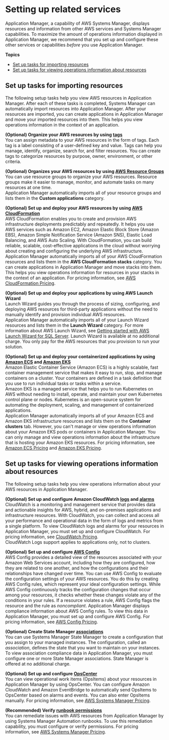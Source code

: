 # Setting up related services<a name="application-manager-getting-started-related-services"></a>

Application Manager, a capability of AWS Systems Manager, displays resources and information from other AWS services and Systems Manager capabilities\. To maximize the amount of operations information displayed in Application Manager, we recommend that you set up and configure these other services or capabilities *before* you use Application Manager\.

**Topics**
+ [Set up tasks for importing resources](#application-manager-getting-started-related-services-resources)
+ [Set up tasks for viewing operations information about resources](#application-manager-getting-started-related-services-information)

## Set up tasks for importing resources<a name="application-manager-getting-started-related-services-resources"></a>

The following setup tasks help you view AWS resources in Application Manager\. After each of these tasks is completed, Systems Manager can automatically import resources into Application Manager\. After your resources are imported, you can create applications in Application Manager and move your imported resources into them\. This helps you view operations information in the context of an application\.

**\(Optional\) Organize your AWS resources by using [tags](https://docs.aws.amazon.com/systems-manager/latest/userguide/tagging-resources.html)**  
You can assign metadata to your AWS resources in the form of tags\. Each tag is a label consisting of a user\-defined key and value\. Tags can help you manage, identify, organize, search for, and filter resources\. You can create tags to categorize resources by purpose, owner, environment, or other criteria\.

**\(Optional\) Organizes your AWS resources by using [AWS Resource Groups](https://docs.aws.amazon.com/ARG/latest/userguide/welcome.html)**  
You can use resource groups to organize your AWS resources\. Resource groups make it easier to manage, monitor, and automate tasks on many resources at one time\.  
Application Manager automatically imports all of your resource groups and lists them in the **Custom applications** category\.

**\(Optional\) Set up and deploy your AWS resources by using [AWS CloudFormation](https://docs.aws.amazon.com/AWSCloudFormation/latest/UserGuide/Welcome.html)**  
AWS CloudFormation enables you to create and provision AWS infrastructure deployments predictably and repeatedly\. It helps you use AWS services such as Amazon EC2, Amazon Elastic Block Store \(Amazon EBS\), Amazon Simple Notification Service \(Amazon SNS\), Elastic Load Balancing, and AWS Auto Scaling\. With CloudFormation, you can build reliable, scalable, cost\-effective applications in the cloud without worrying about creating and configuring the underlying AWS infrastructure\.   
Application Manager automatically imports all of your AWS CloudFormation resources and lists them in the **AWS CloudFormation stacks** category\. You can create applications in Application Manager and move stacks into them\. This helps you view operations information for resources in your stacks in the context of an application\. For pricing information, see [AWS CloudFormation Pricing](https://aws.amazon.com/cloudformation/pricing/)\.

**\(Optional\) Set up and deploy your applications by using AWS Launch Wizard**  
Launch Wizard guides you through the process of sizing, configuring, and deploying AWS resources for third\-party applications without the need to manually identify and provision individual AWS resources\.  
Application Manager automatically imports all of your Launch Wizard resources and lists them in the **Launch Wizard** category\. For more information about AWS Launch Wizard, see [Getting started with AWS Launch Wizard for SQL Server](https://docs.aws.amazon.com/launchwizard/latest/userguide/launch-wizard-getting-started.html)\. Launch Wizard is available at no additional charge\. You only pay for the AWS resources that you provision to run your solution\.

**\(Optional\) Set up and deploy your containerized applications by using [Amazon ECS](https://docs.aws.amazon.com/AmazonECS/latest/developerguide/) and [Amazon EKS](https://docs.aws.amazon.com/eks/latest/userguide/what-is-eks.html)**  
Amazon Elastic Container Service \(Amazon ECS\) is a highly scalable, fast container management service that makes it easy to run, stop, and manage containers on a cluster\. Your containers are defined in a task definition that you use to run individual tasks or tasks within a service\.   
Amazon EKS is a managed service that helps you to run Kubernetes on AWS without needing to install, operate, and maintain your own Kubernetes control plane or nodes\. Kubernetes is an open\-source system for automating the deployment, scaling, and management of containerized applications\.   
Application Manager automatically imports all of your Amazon ECS and Amazon EKS infrastructure resources and lists them on the **Container clusters** tab\. However, you can't manage or view operations information about your Amazon EKS pods or containers in Application Manager\. You can only manage and view operations information about the infrastructure that is hosting your Amazon EKS resources\. For pricing information, see [Amazon ECS Pricing](https://aws.amazon.com/ecs/pricing/) and [Amazon EKS Pricing](https://aws.amazon.com/eks/pricing/)\.

## Set up tasks for viewing operations information about resources<a name="application-manager-getting-started-related-services-information"></a>

The following setup tasks help you view operations information about your AWS resources in Application Manager\.

**\(Optional\) Set up and configure Amazon CloudWatch [logs](https://docs.aws.amazon.com/AmazonCloudWatch/latest/logs/CWL_GettingStarted.html) and [alarms](https://docs.aws.amazon.com/AmazonCloudWatch/latest/monitoring/GettingStarted.html)**  
CloudWatch is a monitoring and management service that provides data and actionable insights for AWS, hybrid, and on\-premises applications and infrastructure resources\. With CloudWatch, you can collect and access all your performance and operational data in the form of logs and metrics from a single platform\. To view CloudWatch logs and alarms for your resources in Application Manager, you must set up and configure CloudWatch\. For pricing information, see [CloudWatch Pricing](https://aws.amazon.com/cloudwatch/pricing/)\.  
CloudWatch Logs support applies to applications only, not to clusters\.

**\(Optional\) Set up and configure [AWS Config](https://docs.aws.amazon.com/config/latest/developerguide/getting-started.html)**  
AWS Config provides a detailed view of the resources associated with your Amazon Web Services account, including how they are configured, how they are related to one another, and how the configurations and their relationships have changed over time\. You can use AWS Config to evaluate the configuration settings of your AWS resources\. You do this by creating AWS Config rules, which represent your ideal configuration settings\. While AWS Config continuously tracks the configuration changes that occur among your resources, it checks whether these changes violate any of the conditions in your rules\. If a resource violates a rule, AWS Config flags the resource and the rule as *noncompliant*\. Application Manager displays compliance information about AWS Config rules\. To view this data in Application Manager, you must set up and configure AWS Config\. For pricing information, see [AWS Config Pricing](https://aws.amazon.com/config/pricing/)\.

**\(Optional\) Create State Manager [associations](https://docs.aws.amazon.com/systems-manager/latest/userguide/systems-manager-state.html)**  
You can use Systems Manager State Manager to create a configuration that you assign to your managed instances\. The configuration, called an *association*, defines the state that you want to maintain on your instances\. To view association compliance data in Application Manager, you must configure one or more State Manager associations\. State Manager is offered at no additional charge\.

**\(Optional\) Set up and configure [OpsCenter](https://docs.aws.amazon.com/systems-manager/latest/userguide/OpsCenter.html)**  
You can view operational work items \(OpsItems\) about your resources in Application Manager by using OpsCenter\. You can configure Amazon CloudWatch and Amazon EventBridge to automatically send OpsItems to OpsCenter based on alarms and events\. You can also enter OpsItems manually\. For pricing information, see [AWS Systems Manager Pricing](https://aws.amazon.com/systems-manager/pricing/)\.

**\(Recommended\) Verify [runbook permissions](https://docs.aws.amazon.com/systems-manager/latest/userguide/automation-setup.html)**  
You can remediate issues with AWS resources from Application Manager by using Systems Manager Automation runbooks\. To use this remediation capability, you must configure or verify permissions\. For pricing information, see [AWS Systems Manager Pricing](https://aws.amazon.com/systems-manager/pricing/)\.